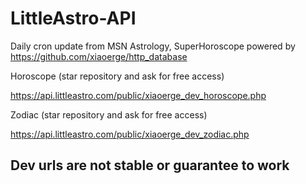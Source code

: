 # LittleAstro-API

Daily cron update from MSN Astrology, SuperHoroscope powered by https://github.com/xiaoerge/http_database

Horoscope (star repository and ask for free access)

https://api.littleastro.com/public/xiaoerge_dev_horoscope.php

Zodiac (star repository and ask for free access)

https://api.littleastro.com/public/xiaoerge_dev_zodiac.php

## Dev urls are not stable or guarantee to work

